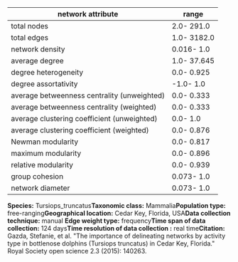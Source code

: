 network attribute|range
---|---
total nodes|2.0- 291.0
total edges|1.0- 3182.0
network density|0.016- 1.0
average degree|1.0- 37.645
degree heterogeneity|0.0- 0.925
degree assortativity|-1.0- 1.0
average betweenness centrality (unweighted)|0.0- 0.333
average betweenness centrality (weighted)|0.0- 0.333
average clustering coefficient (unweighted)|0.0- 1.0
average clustering coefficient (weighted)|0.0- 0.876
Newman modularity|0.0- 0.817
maximum modularity|0.0- 0.896
relative modularity|0.0- 0.939
group cohesion|0.073- 1.0
network diameter|0.073- 1.0
**Species:** Tursiops_truncatus**Taxonomic class:** Mammalia**Population type:** free-ranging**Geographical location:** Cedar Key, Florida, USA**Data collection technique:** manual **Edge weight type:** frequency**Time span of data collection:** 124 days**Time resolution of data collection :** real time**Citation:** Gazda, Stefanie, et al. "The importance of delineating networks by activity type in bottlenose dolphins (Tursiops truncatus) in Cedar Key, Florida." Royal Society open science 2.3 (2015): 140263.